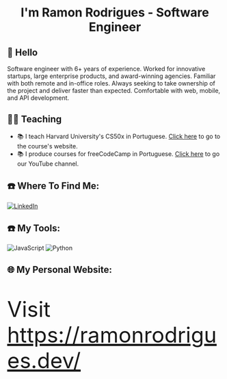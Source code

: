 <h1 align="center">I'm Ramon Rodrigues - Software Engineer</h1>


## 🖖 Hello
Software engineer with 6+ years of experience. Worked for innovative startups, large enterprise products, and award-winning agencies. Familiar with both remote and in-office roles. Always seeking to take ownership of the project and deliver faster than expected. Comfortable with web, mobile, and API development.

## 👨‍🏫 Teaching
- 📚 I teach Harvard University's CS50x in Portuguese. <a href="https://cs50xemportugues.github.io/" target="_blank">Click here</a> to go to the course's website.
- 📚 I produce courses for freeCodeCamp in Portuguese. <a href="https://www.youtube.com/@freecodecampemportugues" target="_blank">Click here</a> to go our YouTube channel.

## ☎️ Where To Find Me:

<p><a href="https://www.linkedin.com/in/rodrigues-ramon/" target="_blank"><img alt="LinkedIn" src="https://img.shields.io/badge/linkedin-%230077B5.svg?&style=for-the-badge&logo=linkedin&logoColor=white" /></a></p>

## ☎️ My Tools:

![JavaScript](https://img.shields.io/badge/javascript-%23323330.svg?style=for-the-badge&logo=javascript&logoColor=%23F7DF1E)
![Python](https://img.shields.io/badge/python-3670A0?style=for-the-badge&logo=python&logoColor=ffdd54)

## 🌐 My Personal Website:

<p style="font-size:50px">Visit <a href="https://ramonrodrigues.dev/">https://ramonrodrigues.dev/</a></p>

